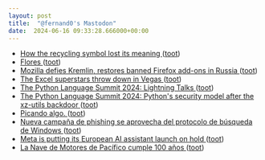 ```yaml
---
layout: post
title:  "@fernand0's Mastodon"
date:  2024-06-16 09:33:28.666000+00:00
---
```

*  [How the recycling symbol lost its meaning ](https://grist.org/culture/recycling-symbol-logo-plastic-design) ([toot](https://mastodon.social/@fernand0/112625608862303098))
*  [Flores ](https://www.flickr.com/photos/fernand0/53763595471) ([toot](https://mastodon.social/@fernand0/112625538472145775))
*  [Mozilla defies Kremlin, restores banned Firefox add-ons in Russia ](https://www.theregister.com/2024/06/14/mozilla_firefox_russia) ([toot](https://mastodon.social/@fernand0/112625435157384549))
*  [The Excel superstars throw down in Vegas ](https://www.theverge.com/c/24133822/microsoft-excel-spreadsheet-competition-championshi) ([toot](https://mastodon.social/@fernand0/112625060378196847))
*  [The Python Language Summit 2024: Lightning Talks ](https://pyfound.blogspot.com/2024/06/python-language-summit-2024-lightning-talks.htm) ([toot](https://mastodon.social/@fernand0/112623718332985741))
*  [The Python Language Summit 2024: Python's security model after the xz-utils backdoor ](https://pyfound.blogspot.com/2024/06/python-language-summit-2024-python-security-model-after-xz.htm) ([toot](https://mastodon.social/@fernand0/112621843176503444))
*  [Picando algo. ](https://avecesunafoto.wordpress.com/2024/06/15/picando-algo) ([toot](https://mastodon.social/@fernand0/112621718733395298))
*  [Nueva campaña de phishing se aprovecha del protocolo de búsqueda de Windows ](https://unaaldia.hispasec.com/2024/06/nueva-campana-de-phishing-se-aprovecha-del-protocolo-de-busqueda-de-windows.htm) ([toot](https://mastodon.social/@fernand0/112621610058955929))
*  [Meta is putting its European AI assistant launch on hold ](https://www.theverge.com/2024/6/14/24178591/meta-ai-assistant-europe-ireland-privacy-objection) ([toot](https://mastodon.social/@fernand0/112620213694381529))
*  [La Nave de Motores de Pacífico cumple 100 años ](https://www.madridiario.es/movil/noticia/531796/retiro/la-nave-de-motores-de-pacifico-cumple-100-anos.htm) ([toot](https://mastodon.social/@fernand0/112620007917180503))

